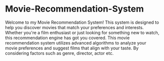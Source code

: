 # Movie-Recommendation-System
Welcome to my Movie Recommendation System! This system is designed to help you discover movies that match your preferences and interests. Whether you're a film enthusiast or just looking for something new to watch, this recommendation engine has got you covered.
This movie recommendation system utilizes advanced algorithms to analyze your movie preferences and suggest films that align with your taste. By considering factors such as genre, director, actor etc.
